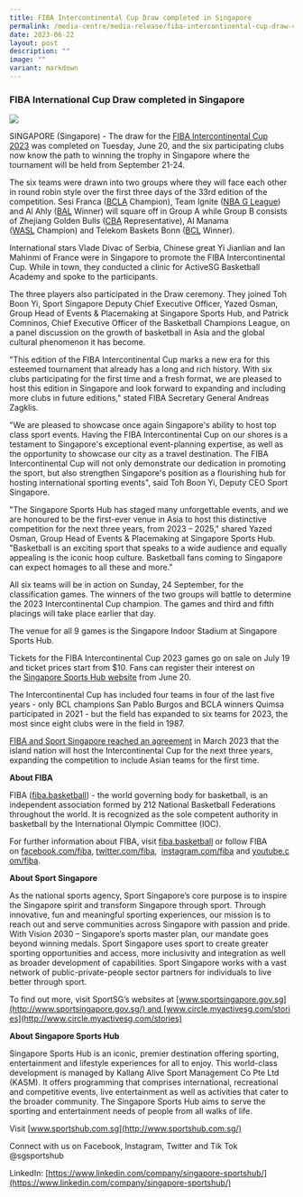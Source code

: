```yaml
---
title: FIBA Intercontinental Cup Draw completed in Singapore
permalink: /media-centre/media-release/fiba-intercontinental-cup-draw-completed-in-singapore/
date: 2023-06-22
layout: post
description: ""
image: ""
variant: markdown
---
```

### **FIBA International Cup Draw completed in Singapore**

![](/images/Media%20Centre/Media%20Release/2023/June/FIBA%20International%20Cup%20Draw/photo%20credit_%20singapore%20sports%20hub.jpg)

SINGAPORE (Singapore) - The draw for the [FIBA Intercontinental Cup 2023](https://www.fiba.basketball/intercontinentalcup/2023) was completed on Tuesday, June 20, and the six participating clubs now know the path to winning the trophy in Singapore where the tournament will be held from September 21-24.

The six teams were drawn into two groups where they will face each other in round robin style over the first three days of the 33rd edition of the competition. Sesi Franca ([BCLA](https://www.fiba.basketball/bclamericas/22-23) Champion), Team Ignite ([NBA G League](https://gleague.nba.com/)) and Al Ahly ([BAL](https://bal.nba.com/) Winner) will square off in Group A while Group B consists of Zhejiang Golden Bulls ([CBA](https://www.cbaleague.com/#/) Representative), Al Manama ([WASL](https://www.fiba.basketball/wasl/22-23/westasia) Champion) and Telekom Baskets Bonn ([BCL](https://www.championsleague.basketball/) Winner).

International stars Vlade Divac of Serbia, Chinese great Yi Jianlian and Ian Mahinmi of France were in Singapore to promote the FIBA Intercontinental Cup. While in town, they conducted a clinic for ActiveSG Basketball Academy and spoke to the participants.

The three players also participated in the Draw ceremony. They joined Toh Boon Yi, Sport Singapore Deputy Chief Executive Officer, Yazed Osman, Group Head of Events & Placemaking at Singapore Sports Hub, and Patrick Comninos, Chief Executive Officer of the Basketball Champions League, on a panel discussion on the growth of basketball in Asia and the global cultural phenomenon it has become.

"This edition of the FIBA Intercontinental Cup marks a new era for this esteemed tournament that already has a long and rich history. With six clubs participating for the first time and a fresh format, we are pleased to host this edition in Singapore and look forward to expanding and including more clubs in future editions," stated FIBA Secretary General Andreas Zagklis.

"We are pleased to showcase once again Singapore's ability to host top class sport events. Having the FIBA Intercontinental Cup on our shores is a testament to Singapore's exceptional event-planning expertise, as well as the opportunity to showcase our city as a travel destination. The FIBA Intercontinental Cup will not only demonstrate our dedication in promoting the sport, but also strengthen Singapore's position as a flourishing hub for hosting international sporting events", said Toh Boon Yi, Deputy CEO Sport Singapore.

"The Singapore Sports Hub has staged many unforgettable events, and we are honoured to be the first-ever venue in Asia to host this distinctive competition for the next three years, from 2023 – 2025," shared Yazed Osman, Group Head of Events & Placemaking at Singapore Sports Hub. "Basketball is an exciting sport that speaks to a wide audience and equally appealing is the iconic hoop culture. Basketball fans coming to Singapore can expect homages to all these and more."

All six teams will be in action on Sunday, 24 September, for the classification games. The winners of the two groups will battle to determine the 2023 Intercontinental Cup champion. The games and third and fifth placings will take place earlier that day.

The venue for all 9 games is the Singapore Indoor Stadium at Singapore Sports Hub.

Tickets for the FIBA Intercontinental Cup 2023 games go on sale on July 19 and ticket prices start from $10. Fans can register their interest on the [Singapore Sports Hub website](https://www.sportshub.com.sg/events/fiba-intercontinental-cup-singapore-2023) from June 20.

The Intercontinental Cup has included four teams in four of the last five years - only BCL champions San Pablo Burgos and BCLA winners Quimsa participated in 2021 - but the field has expanded to six teams for 2023, the most since eight clubs were in the field in 1987.

[FIBA and Sport Singapore reached an agreement](https://www.fiba.basketball/news/singapore-to-host-fiba-intercontinental-cup-under-three-year-partnership-as-competition-reaches-asia-in-historical-first) in March 2023 that the island nation will host the Intercontinental Cup for the next three years, expanding the competition to include Asian teams for the first time.

**About FIBA**

FIBA ([fiba.basketball](http://www.fiba.basketball/)) - the world governing body for basketball, is an independent association formed by 212 National Basketball Federations throughout the world. It is recognized as the sole competent authority in basketball by the International Olympic Committee (IOC).  
  
For further information about FIBA, visit [fiba.basketball](http://www.fiba.basketball/) or follow FIBA on [facebook.com/fiba](https://www.facebook.com/FIBA/), [twitter.com/fiba](https://twitter.com/fiba),  [instagram.com/fiba](https://www.instagram.com/fiba/) and [youtube.com/fiba](https://www.youtube.com/fiba).


**About Sport Singapore**

As the national sports agency, Sport Singapore’s core purpose is to inspire the Singapore spirit and transform Singapore through sport. Through innovative, fun and meaningful sporting experiences, our mission is to reach out and serve communities across Singapore with passion and pride. With Vision 2030 – Singapore’s sports master plan, our mandate goes beyond winning medals. Sport Singapore uses sport to create greater sporting opportunities and access, more inclusivity and integration as well as broader development of capabilities. Sport Singapore works with a vast network of public-private-people sector partners for individuals to live better through sport.

To find out more, visit SportSG’s websites at [www.sportsingapore.gov.sg](http://www.sportsingapore.gov.sg/) and [www.circle.myactivesg.com/stories](http://www.circle.myactivesg.com/stories)




**About Singapore Sports Hub**

Singapore Sports Hub is an iconic, premier destination offering sporting, entertainment and lifestyle experiences for all to enjoy. This world-class development is managed by Kallang Alive Sport Management Co Pte Ltd (KASM). It offers programming that comprises international, recreational and competitive events, live entertainment as well as activities that cater to the broader community. The Singapore Sports Hub aims to serve the sporting and entertainment needs of people from all walks of life.

Visit [www.sportshub.com.sg](http://www.sportshub.com.sg/)

Connect with us on Facebook, Instagram, Twitter and Tik Tok @sgsportshub

LinkedIn: [https://www.linkedin.com/company/singapore-sportshub/](https://www.linkedin.com/company/singapore-sportshub/)
